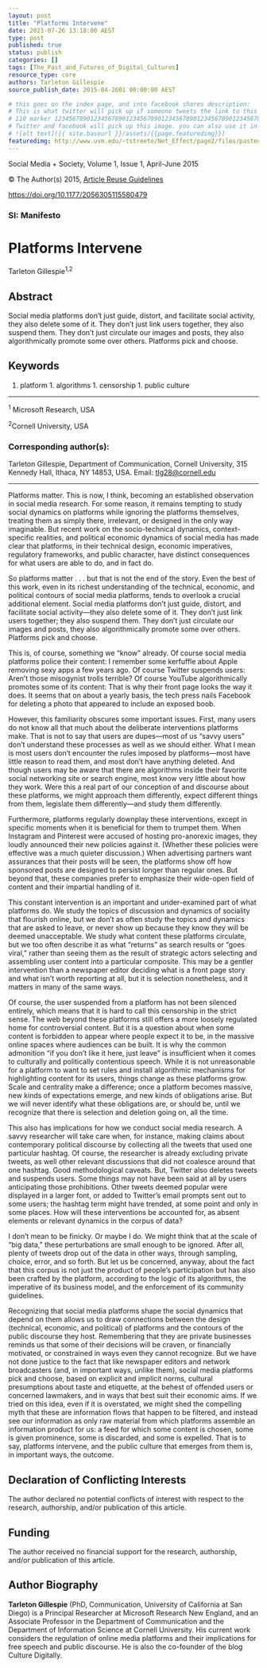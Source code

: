 ```yaml
---
layout: post
title: "Platforms Intervene"
date: 2021-07-26 13:18:00 AEST
type: post
published: true
status: publish
categories: []
tags: [The_Past_and_Futures_of_Digital_Cultures]
resource_type: core
authors: Tarleton Gillespie
source_publish_date: 2015-04-2601 00:00:00 AEST

# this goes on the index page, and into facebook shares description:
# This is what twitter will pick up if someone tweets the link to this page
# 110 marker 1234567890123456789012345678901234567890123456789012345678901234567890123456789012345678901234567890123456789 twitter-body:
# Twitter and facebook will pick up this image. you can also use it in a post with:
# ![alt text]({{ site.baseurl }}/assets/{{page.featuredimg}})
featuredimg: http://www.uvm.edu/~tstreete/Net_Effect/page2/files/pasted-graphic.jpg
---
```


Social Media + Society, Volume 1, Issue 1, April-June 2015

© The Author(s) 2015, <a            href="https://sagepub.com/journals-permissions">Article Reuse Guidelines</a>

<a href="https://doi.org/10.1177/2056305115580479">https://doi.org/10.1177/2056305115580479</a>

### SI: Manifesto

# Platforms Intervene

Tarleton Gillespie<sup>1,2</sup>

## Abstract

Social media platforms don’t just guide, distort, and facilitate social activity, they also delete some of it. They don’t just link users together, they also suspend them. They don’t just circulate our images and posts, they also algorithmically promote some over others. Platforms pick and choose.

## Keywords

1. platform 1. algorithms 1. censorship 1. public culture

---

<sup>1</sup> Microsoft Research, USA

<sup>2</sup>Cornell University, USA

### Corresponding author(s):

Tarleton Gillespie, Department of Communication, Cornell University, 315 Kennedy Hall, Ithaca, NY 14853, USA. Email: <a href="mailto:tlg28@cornell.edu">tlg28@cornell.edu</a>

---

Platforms matter. This is now, I think, becoming an established observation in social media research. For some reason, it remains tempting to study social dynamics on platforms while ignoring the platforms themselves, treating them as simply there, irrelevant, or designed in the only way imaginable. But recent work on the socio-technical dynamics, context-specific realities, and political economic dynamics of social media has made clear that platforms, in their technical design, economic imperatives, regulatory frameworks, and public character, have distinct consequences for what users are able to do, and in fact do.

So platforms matter . . . but that is not the end of the story. Even the best of this work, even in its richest understanding of the technical, economic, and political contours of social media platforms, tends to overlook a crucial additional element. Social media platforms don’t just guide, distort, and facilitate social activity—they also delete some of it. They don’t just link users together; they also suspend them. They don’t just circulate our images and posts, they also algorithmically promote some over others. Platforms pick and choose.

This is, of course, something we “know” already. Of course social media platforms police their content: I remember some kerfuffle about Apple removing sexy apps a few years ago. Of course Twitter suspends users: Aren’t those misogynist trolls terrible? Of course YouTube algorithmically promotes some of its content: That is why their front page looks the way it does. It seems that on about a yearly basis, the tech press nails Facebook for deleting a photo that appeared to include an exposed boob.

However, this familiarity obscures some important issues. First, many users do not know all that much about the deliberate interventions platforms make. That is not to say that users are dupes—most of us “savvy users” don’t understand these processes as well as we should either. What I mean is most users don’t encounter the rules imposed by platforms—most have little reason to read them, and most don’t have anything deleted. And though users may be aware that there are algorithms inside their favorite social networking site or search engine, most know very little about how they work. Were this a real part of our conception of and discourse about these platforms, we might approach them differently, expect different things from them, legislate them differently—and study them differently.

Furthermore, platforms regularly downplay these interventions, except in specific moments when it is beneficial for them to trumpet them. When Instagram and Pinterest were accused of hosting pro-anorexic images, they loudly announced their new policies against it. (Whether these policies were effective was a much quieter discussion.) When advertising partners want assurances that their posts will be seen, the platforms show off how sponsored posts are designed to persist longer than regular ones. But beyond that, these companies prefer to emphasize their wide-open field of content and their impartial handling of it.

This constant intervention is an important and under-examined part of what platforms do. We study the topics of discussion and dynamics of sociality that flourish online, but we don’t as often study the topics and dynamics that are asked to leave, or never show up because they know they will be deemed unacceptable. We study what content these platforms circulate, but we too often describe it as what “returns” as search results or “goes viral,” rather than seeing them as the result of strategic actors selecting and assembling user content into a particular composite. This may be a gentler intervention than a newspaper editor deciding what is a front page story and what isn’t worth reporting at all, but it is selection nonetheless, and it matters in many of the same ways.

Of course, the user suspended from a platform has not been silenced entirely, which means that it is hard to call this censorship in the strict sense. The web beyond these platforms still offers a more loosely regulated home for controversial content. But it is a question about when some content is forbidden to appear where people expect it to be, in the massive online spaces where audiences can be built. It is why the common admonition “if you don’t like it here, just leave” is insufficient when it comes to culturally and politically contentious speech. While it is not unreasonable for a platform to want to set rules and install algorithmic mechanisms for highlighting content for its users, things change as these platforms grow. Scale and centrality make a difference; once a platform becomes massive, new kinds of expectations emerge, and new kinds of obligations arise. But we will never identify what these obligations are, or should be, until we recognize that there is selection and deletion going on, all the time.

This also has implications for how we conduct social media research. A savvy researcher will take care when, for instance, making claims about contemporary political discourse by collecting all the tweets that used one particular hashtag. Of course, the researcher is already excluding private tweets, as well other relevant discussions that did not coalesce around that one hashtag. Good methodological caveats. But, Twitter also deletes tweets and suspends users. Some things may not have been said at all by users anticipating those prohibitions. Other tweets deemed popular were displayed in a larger font, or added to Twitter’s email prompts sent out to some users; the hashtag term might have trended, at some point and only in some places. How will these interventions be accounted for, as absent elements or relevant dynamics in the corpus of data?

I don’t mean to be finicky. Or maybe I do. We might think that at the scale of “big data,” these perturbations are small enough to be ignored. After all, plenty of tweets drop out of the data in other ways, through sampling, choice, error, and so forth. But let us be concerned, anyway, about the fact that this corpus is not just the product of people’s participation but has also been crafted by the platform, according to the logic of its algorithms, the imperative of its business model, and the enforcement of its community guidelines.

Recognizing that social media platforms shape the social dynamics that depend on them allows us to draw connections between the design (technical, economic, and political) of platforms and the contours of the public discourse they host. Remembering that they are private businesses reminds us that some of their decisions will be craven, or financially motivated, or constrained in ways even they cannot recognize. But we have not done justice to the fact that like newspaper editors and network broadcasters (and, in important ways, unlike them), social media platforms pick and choose, based on explicit and implicit norms, cultural presumptions about taste and etiquette, at the behest of offended users or concerned lawmakers, and in ways that best suit their economic aims. If we tried on this idea, even if it is overstated, we might shed the compelling myth that these are information flows that happen to be filtered, and instead see our information as only raw material from which platforms assemble an information product for us: a feed for which some content is chosen, some is given prominence, some is discarded, and some is expelled. That is to say, platforms intervene, and the public culture that emerges from them is, in important ways, the outcome.

## Declaration of Conflicting Interests

The author declared no potential conflicts of interest with respect to the research, authorship, and/or publication of this article.

## Funding

The author received no financial support for the research, authorship, and/or publication of this article.

## Author Biography

<b>Tarleton Gillespie</b> (PhD, Communication, University of California at San Diego) is a Principal Researcher at Microsoft Research New England, and an Associate Professor in the Department of Communication and the Department of Information Science at Cornell University. His current work considers the regulation of online media platforms and their implications for free speech and public discourse. He is also the co-founder of the blog Culture Digitally.

